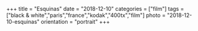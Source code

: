 +++
title = "Esquinas"
date = "2018-12-10"
categories = ["film"]
tags = ["black & white","paris","france","kodak","400tx","film"]
photo = "2018-12-10-esquinas"
orientation = "portrait"
+++
